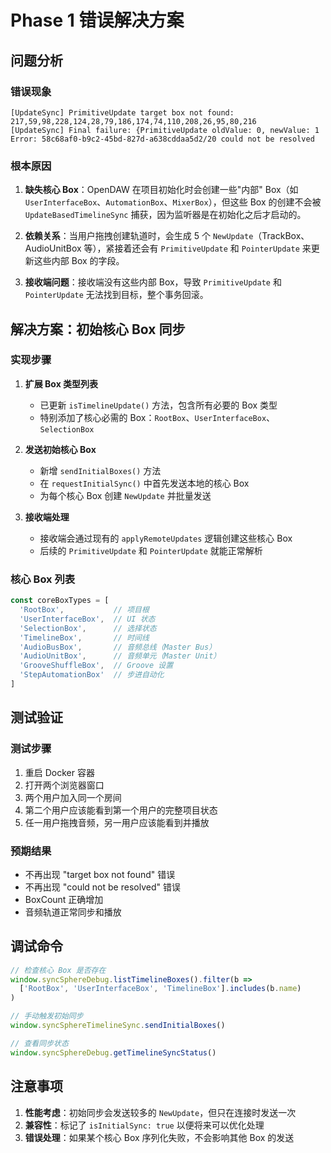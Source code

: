 # Phase 1 错误解决方案

## 问题分析

### 错误现象
```
[UpdateSync] PrimitiveUpdate target box not found: 217,59,98,228,124,28,79,186,174,74,110,208,26,95,80,216
[UpdateSync] Final failure: {PrimitiveUpdate oldValue: 0, newValue: 1
Error: 58c68af0-b9c2-45bd-827d-a638cddaa5d2/20 could not be resolved
```

### 根本原因
1. **缺失核心 Box**：OpenDAW 在项目初始化时会创建一些"内部" Box（如 `UserInterfaceBox`、`AutomationBox`、`MixerBox`），但这些 Box 的创建不会被 `UpdateBasedTimelineSync` 捕获，因为监听器是在初始化之后才启动的。

2. **依赖关系**：当用户拖拽创建轨道时，会生成 5 个 `NewUpdate`（TrackBox、AudioUnitBox 等），紧接着还会有 `PrimitiveUpdate` 和 `PointerUpdate` 来更新这些内部 Box 的字段。

3. **接收端问题**：接收端没有这些内部 Box，导致 `PrimitiveUpdate` 和 `PointerUpdate` 无法找到目标，整个事务回滚。

## 解决方案：初始核心 Box 同步

### 实现步骤

1. **扩展 Box 类型列表**
   - 已更新 `isTimelineUpdate()` 方法，包含所有必要的 Box 类型
   - 特别添加了核心必需的 Box：`RootBox`、`UserInterfaceBox`、`SelectionBox`

2. **发送初始核心 Box**
   - 新增 `sendInitialBoxes()` 方法
   - 在 `requestInitialSync()` 中首先发送本地的核心 Box
   - 为每个核心 Box 创建 `NewUpdate` 并批量发送

3. **接收端处理**
   - 接收端会通过现有的 `applyRemoteUpdates` 逻辑创建这些核心 Box
   - 后续的 `PrimitiveUpdate` 和 `PointerUpdate` 就能正常解析

### 核心 Box 列表
```typescript
const coreBoxTypes = [
  'RootBox',           // 项目根
  'UserInterfaceBox',  // UI 状态
  'SelectionBox',      // 选择状态
  'TimelineBox',       // 时间线
  'AudioBusBox',       // 音频总线（Master Bus）
  'AudioUnitBox',      // 音频单元（Master Unit）
  'GrooveShuffleBox',  // Groove 设置
  'StepAutomationBox'  // 步进自动化
]
```

## 测试验证

### 测试步骤
1. 重启 Docker 容器
2. 打开两个浏览器窗口
3. 两个用户加入同一个房间
4. 第二个用户应该能看到第一个用户的完整项目状态
5. 任一用户拖拽音频，另一用户应该能看到并播放

### 预期结果
- 不再出现 "target box not found" 错误
- 不再出现 "could not be resolved" 错误
- BoxCount 正确增加
- 音频轨道正常同步和播放

## 调试命令

```javascript
// 检查核心 Box 是否存在
window.syncSphereDebug.listTimelineBoxes().filter(b => 
  ['RootBox', 'UserInterfaceBox', 'TimelineBox'].includes(b.name)
)

// 手动触发初始同步
window.syncSphereTimelineSync.sendInitialBoxes()

// 查看同步状态
window.syncSphereDebug.getTimelineSyncStatus()
```

## 注意事项

1. **性能考虑**：初始同步会发送较多的 `NewUpdate`，但只在连接时发送一次
2. **兼容性**：标记了 `isInitialSync: true` 以便将来可以优化处理
3. **错误处理**：如果某个核心 Box 序列化失败，不会影响其他 Box 的发送 
